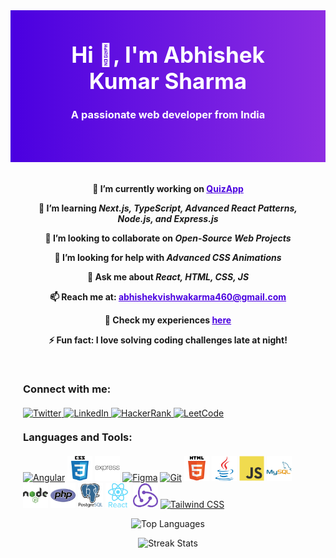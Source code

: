 <div style="background: linear-gradient(to right, #4a00e0, #8e2de2); color: white; padding: 50px; text-align: center;">
  <h1 style="font-size: 2.5em; margin: 0;">Hi 👋, I'm Abhishek Kumar Sharma</h1>
  <h3>A passionate web developer from India</h3>
</div>

<div style="padding: 20px; text-align: center;">
  <p><strong>🔭 I’m currently working on <a href="https://quizappbyabhi.netlify.app/" style="color: #4a00e0; text-decoration: underline;">QuizApp</a></strong></p>
  <p><strong>🌱 I’m learning <em>Next.js, TypeScript, Advanced React Patterns, Node.js, and Express.js</em></strong></p>
  <p><strong>👯 I’m looking to collaborate on <em>Open-Source Web Projects</em></strong></p>
  <p><strong>🤝 I’m looking for help with <em>Advanced CSS Animations</em></strong></p>
  <p><strong>💬 Ask me about <em>React, HTML, CSS, JS</em></strong></p>
  <p><strong>📫 Reach me at: <a href="mailto:abhishekvishwakarma460@gmail.com" style="color: #4a00e0; text-decoration: underline;">abhishekvishwakarma460@gmail.com</a></strong></p>
  <p><strong>📄 Check my experiences <a href="https://drive.google.com/file/d/1BpA78gXsmBjgyVxGFzSlV8froPl2KiZ4/view?usp=sharing" style="color: #4a00e0; text-decoration: underline;">here</a></strong></p>
  <p><strong>⚡ Fun fact: I love solving coding challenges late at night!</strong></p>
</div>

<h3 style="text-align: left; margin: 20px;">Connect with me:</h3>
<div style="text-align: left; margin: 0 20px;">
  <a href="https://twitter.com/abhisharma0812" target="blank">
    <img src="https://raw.githubusercontent.com/rahuldkjain/github-profile-readme-generator/master/src/images/icons/Social/twitter.svg" alt="Twitter" height="30" width="40" />
  </a>
  <a href="https://www.linkedin.com/in/abhiwebdev" target="blank">
    <img src="https://raw.githubusercontent.com/rahuldkjain/github-profile-readme-generator/master/src/images/icons/Social/linked-in-alt.svg" alt="LinkedIn" height="30" width="40" />
  </a>
  <a href="https://www.hackerrank.com/profile/abhishek12109771" target="blank">
    <img src="https://raw.githubusercontent.com/rahuldkjain/github-profile-readme-generator/master/src/images/icons/Social/hackerrank.svg" alt="HackerRank" height="30" width="40" />
  </a>
  <a href="https://leetcode.com/u/abhishek_kumar_sharma_08/" target="blank">
    <img src="https://raw.githubusercontent.com/rahuldkjain/github-profile-readme-generator/master/src/images/icons/Social/leet-code.svg" alt="LeetCode" height="30" width="40" />
  </a>
</div>

<h3 style="text-align: left; margin: 20px;">Languages and Tools:</h3>
<div style="text-align: left; margin: 0 20px;">
  <a href="https://angular.io" target="_blank" rel="noreferrer"><img src="https://angular.io/assets/images/logos/angular/angular.svg" alt="Angular" width="40" height="40" /></a>
  <a href="https://www.w3schools.com/css/" target="_blank" rel="noreferrer"><img src="https://raw.githubusercontent.com/devicons/devicon/master/icons/css3/css3-original-wordmark.svg" alt="CSS3" width="40" height="40" /></a>
  <a href="https://expressjs.com" target="_blank" rel="noreferrer"><img src="https://raw.githubusercontent.com/devicons/devicon/master/icons/express/express-original-wordmark.svg" alt="Express" width="40" height="40" /></a>
  <a href="https://www.figma.com/" target="_blank" rel="noreferrer"><img src="https://www.vectorlogo.zone/logos/figma/figma-icon.svg" alt="Figma" width="40" height="40" /></a>
  <a href="https://git-scm.com/" target="_blank" rel="noreferrer"><img src="https://www.vectorlogo.zone/logos/git-scm/git-scm-icon.svg" alt="Git" width="40" height="40" /></a>
  <a href="https://www.w3.org/html/" target="_blank" rel="noreferrer"><img src="https://raw.githubusercontent.com/devicons/devicon/master/icons/html5/html5-original-wordmark.svg" alt="HTML5" width="40" height="40" /></a>
  <a href="https://www.java.com" target="_blank" rel="noreferrer"><img src="https://raw.githubusercontent.com/devicons/devicon/master/icons/java/java-original.svg" alt="Java" width="40" height="40" /></a>
  <a href="https://developer.mozilla.org/en-US/docs/Web/JavaScript" target="_blank" rel="noreferrer"><img src="https://raw.githubusercontent.com/devicons/devicon/master/icons/javascript/javascript-original.svg" alt="JavaScript" width="40" height="40" /></a>
  <a href="https://www.mysql.com/" target="_blank" rel="noreferrer"><img src="https://raw.githubusercontent.com/devicons/devicon/master/icons/mysql/mysql-original-wordmark.svg" alt="MySQL" width="40" height="40" /></a>
  <a href="https://nodejs.org" target="_blank" rel="noreferrer"><img src="https://raw.githubusercontent.com/devicons/devicon/master/icons/nodejs/nodejs-original-wordmark.svg" alt="Node.js" width="40" height="40" /></a>
  <a href="https://www.php.net" target="_blank" rel="noreferrer"><img src="https://raw.githubusercontent.com/devicons/devicon/master/icons/php/php-original.svg" alt="PHP" width="40" height="40" /></a>
  <a href="https://www.postgresql.org" target="_blank" rel="noreferrer"><img src="https://raw.githubusercontent.com/devicons/devicon/master/icons/postgresql/postgresql-original-wordmark.svg" alt="PostgreSQL" width="40" height="40" /></a>
  <a href="https://reactjs.org/" target="_blank" rel="noreferrer"><img src="https://raw.githubusercontent.com/devicons/devicon/master/icons/react/react-original-wordmark.svg" alt="React" width="40" height="40" /></a>
  <a href="https://redux.js.org" target="_blank" rel="noreferrer"><img src="https://raw.githubusercontent.com/devicons/devicon/master/icons/redux/redux-original.svg" alt="Redux" width="40" height="40" /></a>
  <a href="https://tailwindcss.com/" target="_blank" rel="noreferrer"><img src="https://www.vectorlogo.zone/logos/tailwindcss/tailwindcss-icon.svg" alt="Tailwind CSS" width="40" height="40" /></a>
</div>

<p style="text-align: center;">
  <img src="https://github-readme-stats.vercel.app/api/top-langs?username=abhidigiworld&show_icons=true&locale=en&layout=compact" alt="Top Languages" />
</p>

<p style="text-align: center;">
  <img src="https://github-readme-streak-stats.herokuapp.com/?user=abhidigiworld&" alt="Streak Stats" />
</p>
